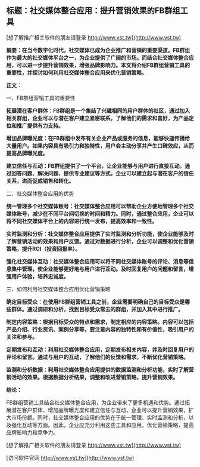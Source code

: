 ## **标题：社交媒体整合应用：提升营销效果的FB群组工具**

[想了解推广相关软件的朋友请登录 http://www.vst.tw](http://www.vst.tw)

**摘要：在当今数字化时代，社交媒体已成为企业推广和营销的重要渠道。FB群组作为最大的社交媒体平台之一，为企业提供了广阔的市场。而结合社交媒体整合应用，可以进一步提升营销效果，增强品牌影响力。本文将介绍FB群组营销工具的重要性，并探讨如何利用社交媒体整合应用来优化营销策略。**

**正文：**

一、FB群组营销工具的重要性

**拓展潜在客户群体：FB群组是一个集结了兴趣相同的用户群体的社区，通过加入相关群组，企业可以与潜在客户建立紧密联系，了解他们的需求和喜好，为产品定位和推广提供有力支持。**

**增加品牌曝光度：在FB群组中发布有关企业产品或服务的信息，能够快速传播给大量用户。如果内容具有吸引力和独特性，用户会主动分享并产生口碑效应，从而提高品牌曝光度。**

**建立信任与互动：FB群组提供了一个平台，让企业能够与用户进行直接互动。通过回答问题、解决问题、提供专业建议等方式，企业可以建立起与潜在客户的信任关系，进而促成销售和转化。**

二、社交媒体整合应用的优势

**统一管理多个社交媒体账号：社交媒体整合应用可以帮助企业方便地管理多个社交媒体账号，减少在不同平台间切换的时间和精力。同时，通过整合应用，企业可以将不同社交媒体平台上的内容进行统一发布，提高效率和一致性。**

**实时监测和分析：社交媒体整合应用提供了实时监测和分析功能，使企业能够及时了解营销活动的效果和用户反馈。通过对数据进行分析，企业可以调整和优化营销策略，提升ROI（投资回报率）。**

**强化社交媒体互动：社交媒体整合应用可以将不同社交媒体账号的评论、消息等信息集中管理，使企业能够更好地与用户进行互动。及时回复用户的问题和留言，增强用户体验，培养忠诚度。**

三、如何利用社交媒体整合应用优化营销策略

**确定目标受众：在使用FB群组营销工具之前，企业需要明确自己的目标受众是哪些群体。通过调研和分析，找到目标受众常去的群组，并加入其中进行推广。**

**制定内容策略：根据目标受众的特点和需求，制定相应的内容策略。内容可以包括产品介绍、行业资讯、案例分享等，要注意内容的独特性和有价值性，吸引用户的关注和参与。**

**定期发布和互动：利用社交媒体整合应用，定期发布相关内容，并及时回复用户的评论和留言。通过与用户的互动，了解他们的反馈和需求，不断优化营销策略。**

**监测和分析数据：利用社交媒体整合应用提供的数据监测和分析功能，实时了解营销活动的效果。根据数据分析结果，调整和改进营销策略，提升营销效果。**

**结论：**

FB群组营销工具结合社交媒体整合应用，为企业带来了更多机遇和优势。通过拓展潜在客户群体、增加品牌曝光度和建立信任与互动，企业可以提升营销效果，扩大市场份额。同时，社交媒体整合应用的优势在于统一管理、实时监测和分析，以及强化互动等方面。因此，企业应充分利用这些工具和应用，优化营销策略，提高品牌影响力和竞争力。

[想了解推广相关软件的朋友请登录 http://www.vst.tw](http://www.vst.tw)


[访问软件官网 http://www.vst.tw](http://www.vst.tw)
